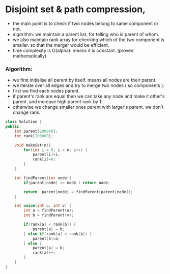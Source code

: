 # Disjoint set & path compression,
- the main point is to check if two nodes belong to same component or not.
- algorithm: we maintain a parent list, for telling who is parent of whom.
- we also maintain rank array for checking which of the two component is smaller. so that the merger would be efficient.
- time complexity is O(alpha): means it is constant. (proved mathematically)
### Algorithm:
- we first initialise all parent by itself. means all nodes are their parent.
- we iterate over all edges and try to merge two nodes ( so components ).
- first we find each nodes parent.
- if parent's rank are equal then we can take any node and make it other's parent. and increase high parent rank by 1.
- otherwise we change smaller ones parent with larger's parent. we don't change rank.


```cpp
class Solution {
public:  
    int parent[100000];
    int rank[100000];

    void makeSet(n){
        for(int i = 0; i < n; i++) {
            parent[i]=i;
            rank[i]=0;
        }
    }

    int findParent(int node){
        if(parent[node] == node ) return node;

        return  parent[node] = findParent(parent[node]);
    }

    int union(int u, int v) {
        int a = findParent(u);
        int b = findParent(v);

        if(rank[a] < rank[b]) {
            parent[a] = b; 
        } else if(rank[a] > rank[b]) {
            parent[b]=a;
        } else {
            parent[a] = b;
            rank[a]++; 
        }
    }
}

```